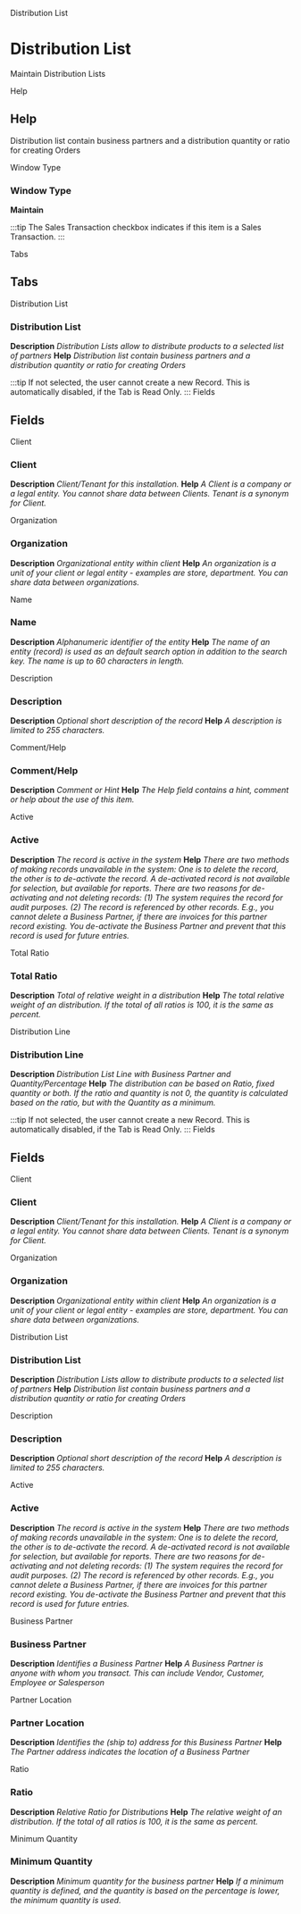 
Distribution List
# Distribution List


Maintain Distribution Lists

Help
## Help

Distribution list contain business partners and a distribution quantity or ratio for creating Orders

Window Type
### Window Type

**Maintain**

:::tip
The Sales Transaction checkbox indicates if this item is a Sales Transaction.
:::

Tabs
## Tabs


Distribution List
### Distribution List

**Description**
 *Distribution Lists allow to distribute products to a selected list of partners*
**Help**
 *Distribution list contain business partners and a distribution quantity or ratio for creating Orders*

:::tip
If not selected, the user cannot create a new Record.  This is automatically disabled, if the Tab is Read Only.
:::
Fields
## Fields


Client
### Client

**Description**
 *Client/Tenant for this installation.*
**Help**
 *A Client is a company or a legal entity. You cannot share data between Clients. Tenant is a synonym for Client.*

Organization
### Organization

**Description**
 *Organizational entity within client*
**Help**
 *An organization is a unit of your client or legal entity - examples are store, department. You can share data between organizations.*

Name
### Name

**Description**
 *Alphanumeric identifier of the entity*
**Help**
 *The name of an entity (record) is used as an default search option in addition to the search key. The name is up to 60 characters in length.*

Description
### Description

**Description**
 *Optional short description of the record*
**Help**
 *A description is limited to 255 characters.*

Comment/Help
### Comment/Help

**Description**
 *Comment or Hint*
**Help**
 *The Help field contains a hint, comment or help about the use of this item.*

Active
### Active

**Description**
 *The record is active in the system*
**Help**
 *There are two methods of making records unavailable in the system: One is to delete the record, the other is to de-activate the record. A de-activated record is not available for selection, but available for reports.
There are two reasons for de-activating and not deleting records:
(1) The system requires the record for audit purposes.
(2) The record is referenced by other records. E.g., you cannot delete a Business Partner, if there are invoices for this partner record existing. You de-activate the Business Partner and prevent that this record is used for future entries.*

Total Ratio
### Total Ratio

**Description**
 *Total of relative weight in a distribution*
**Help**
 *The total relative weight of an distribution. If the total of all ratios is 100, it is the same as percent.*

Distribution Line
### Distribution Line

**Description**
 *Distribution List Line with Business Partner and Quantity/Percentage*
**Help**
 *The distribution can be based on Ratio, fixed quantity or both.
If the ratio and quantity is not 0, the quantity is calculated based on the ratio, but with the Quantity as a minimum.*

:::tip
If not selected, the user cannot create a new Record.  This is automatically disabled, if the Tab is Read Only.
:::
Fields
## Fields


Client
### Client

**Description**
 *Client/Tenant for this installation.*
**Help**
 *A Client is a company or a legal entity. You cannot share data between Clients. Tenant is a synonym for Client.*

Organization
### Organization

**Description**
 *Organizational entity within client*
**Help**
 *An organization is a unit of your client or legal entity - examples are store, department. You can share data between organizations.*

Distribution List
### Distribution List

**Description**
 *Distribution Lists allow to distribute products to a selected list of partners*
**Help**
 *Distribution list contain business partners and a distribution quantity or ratio for creating Orders*

Description
### Description

**Description**
 *Optional short description of the record*
**Help**
 *A description is limited to 255 characters.*

Active
### Active

**Description**
 *The record is active in the system*
**Help**
 *There are two methods of making records unavailable in the system: One is to delete the record, the other is to de-activate the record. A de-activated record is not available for selection, but available for reports.
There are two reasons for de-activating and not deleting records:
(1) The system requires the record for audit purposes.
(2) The record is referenced by other records. E.g., you cannot delete a Business Partner, if there are invoices for this partner record existing. You de-activate the Business Partner and prevent that this record is used for future entries.*

Business Partner
### Business Partner

**Description**
 *Identifies a Business Partner*
**Help**
 *A Business Partner is anyone with whom you transact.  This can include Vendor, Customer, Employee or Salesperson*

Partner Location
### Partner Location

**Description**
 *Identifies the (ship to) address for this Business Partner*
**Help**
 *The Partner address indicates the location of a Business Partner*

Ratio
### Ratio

**Description**
 *Relative Ratio for Distributions*
**Help**
 *The relative weight of an distribution. If the total of all ratios is 100, it is the same as percent.*

Minimum Quantity
### Minimum Quantity

**Description**
 *Minimum quantity for the business partner*
**Help**
 *If a minimum quantity is defined, and the quantity is based on the percentage is lower, the minimum quantity is used.*

